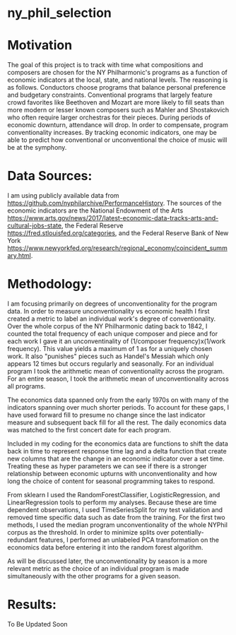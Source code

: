 # ny_phil_selection


# Motivation

The goal of this project is to track with time what compositions and composers are chosen for the NY Philharmonic's programs as a function of economic indicators at the local, state, and national levels. The reasoning is as follows. Conductors choose programs that balance personal preference and budgetary constraints. Conventional programs that largely feature crowd favorites like Beethoven and Mozart are more likely to fill seats than more modern or lesser known composers such as Mahler and Shostakovich who  often require larger orchestras for their pieces. During periods of economic downturn, attendance will drop. In order to compensate, program conventionality increases. By tracking economic indicators, one may be able to predict how conventional or unconventional the choice of music will be at the symphony.     

# Data Sources:

I am using publicly available data from https://github.com/nyphilarchive/PerformanceHistory. The sources of the economic indicators are the National Endowment of the Arts  https://www.arts.gov/news/2017/latest-economic-data-tracks-arts-and-cultural-jobs-state, the Federal Reserve https://fred.stlouisfed.org/categories, and the Federal Reserve Bank of New York   https://www.newyorkfed.org/research/regional_economy/coincident_summary.html.

# Methodology:

I am focusing primarily on degrees of unconventionality for the program data. In order to measure unconventionality vs economic health I first created a metric to label an individual work's degree of conventionality. Over the whole corpus of the NY Philharmonic dating back to 1842, I counted the total frequency of each unique composer and piece and for each work I gave it an unconventinality of (1/composer frequency)x(1/work frequency). This value yields a maximum of 1 as for a uniquely chosen work. It also "punishes" pieces such as Handel's Messiah which only appears 12 times but occurs regularly and seasonally. For an individual program I took the arithmetic mean of conventionality across the program. For an entire season, I took the arithmetic mean of unconventionality across all programs.

The economics data spanned only from the early 1970s on with many of the indicators spanning over much shorter periods. To account for these gaps, I have used forward fill to presume no change since the last indicator measure and subsequent back fill for all the rest. The daily economics data was matched to the first concert date for each program.

Included in my coding for the economics data are functions to shift the data back in time to represent response time lag and a delta function that create new columns that are the change in an economic indicator over a set time. Treating these as hyper parameters we can see if there is a stronger relationship between economic upturns with unconventionality and how long the choice of content for seasonal programming takes to respond.

From sklearn I used the RandomForestClassifier, LogisticRegression, and LinearRegression tools to perform my analyses. Because these are time dependent observations, I used TimeSeriesSplit for my test validation and removed time specific data such as date from the training. For the first two methods, I used the median program unconventionality of the whole NYPhil corpus as the threshold. In order to minimize splits over potentially-redundant features, I performed an unlabeled PCA transformation on the economics data before entering it into the random forest algorithm.  

As will be discussed later, the unconventionality by season is a more relevant metric as the choice of an individual program is made simultaneously with the other programs for a given season.

# Results:

To Be Updated Soon
